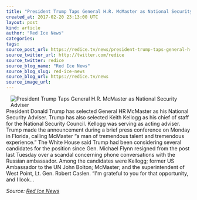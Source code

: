 ```yaml
---
title: "President Trump Taps General H.R. McMaster as National Security Adviser"
created_at: 2017-02-20 23:13:00 UTC
layout: post
kind: article
author: "Red Ice News"
categories: 
tags: 
source_post_url: https://redice.tv/news/president-trump-taps-general-h-r-mcmaster-as-national-security-adviser
source_twitter_url: http://twitter.com/redice
source_twitter: redice
source_blog_name: "Red Ice News"
source_blog_slug: red-ice-news
source_blog_url: https://redice.tv/news
source_image_url: 
---
```

<img align="left" hspace="12" alt="President Trump Taps General H.R. McMaster as National Security Adviser" src="https://rdice.net/a/c/n/17/02210007-mcmaster.9cd7b47f.jpg"> President Donald Trump has selected General HR McMaster as his National Security Adviser. Trump has also selected Keith Kellogg as his chief of staff for the National Security Council. Kellogg was serving as acting adviser. Trump made the announcement during a brief press conference on Monday in Florida, calling McMaster “a man of tremendous talent and tremendous experience.” The White House said Trump had been considering several candidates for the position since Gen. Michael Flynn resigned from the post last Tuesday over a scandal concerning phone conversations with the Russian ambassador. Among the candidates were Kellogg; former US Ambassador to the UN John Bolton; McMaster; and the superintendent of West Point, Lt. Gen. Robert Caslen. “I'm grateful to you for that opportunity, and I look&#8230;<div class="">
    <i>Source: <a href="https://redice.tv/news">Red Ice News</a></i>
</div>
